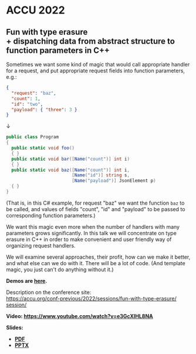 # ACCU 2022

## Fun with type erasure<br>+ dispatching data from abstract structure to function parameters in C++

Sometimes we want some kind of magic that would call appropriate handler for a request, and put appropriate request fields into function parameters, e.g.:
```json
{
  "request": "baz",
  "count": 1,
  "id": "two",
  "payload": { "three": 3 }
}
```
↓
```cs
public class Program
{
  public static void foo()
  { }
  public static void bar([Name("count")] int i)
  { }
  public static void baz([Name("count")] int i,
                         [Name("id")] string s,
                         [Name("payload")] JsonElement p)
  { }
} 
```
(That is, in this C# example, for request "baz" we want the function `baz` to be called, and values of fields "count", "id" and "payload" to be passed to corresponding function parameters.)

We want this magic even more when the number of handlers with many parameters grows significantly.
In this talk we will concentrate on type erasure in C++ in order to make convenient and user friendly way of organizing request handlers.

We will examine several approaches, their profit, how can we make it better, and what else can we do with it. There will be a lot of code. (And template magic, you just can't do anything without it.)

**Demos are [here](demo.md).**

Description on the conference site:\
[https://accu.org/<wbr>conf-previous/<wbr>2022/<wbr>sessions/<wbr>fun-with-type-erasure/<wbr>session/](https://accu.org/conf-previous/2022/sessions/fun-with-type-erasure/session/)

**Video: [https://www.youtube.com/<wbr>watch?v=e3GcXIHL8NA](https://www.youtube.com/watch?v=e3GcXIHL8NA)**

**Slides:**
* **[PDF](Fun%20with%20type%20erasure+dispatching%20data%20from%20abstract%20structure%20to%20function%20parameters%20in%20C++.pdf)**
* **[PPTX](Fun%20with%20type%20erasure+dispatching%20data%20from%20abstract%20structure%20to%20function%20parameters%20in%20C++.pptx)**
